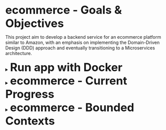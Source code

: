 <strong style="font-size: 2.5em;">ecommerce - Goals & Objectives</strong>

This project aim to develop a backend service for an ecommerce platform similar to Amazon, with an emphasis on implementing the Domain-Driven Design (DDD) approach and eventually transitioning to a Microservices architecture.


<details>
    <summary><strong style="font-size: 2.5em;">Run app with Docker</strong></summary>

## **Setup**
- Install Docker.
- Clone the repository.
- Open terminal at the project root.
- Run command "docker compose up", which do the followings:
  - Create a container for MySQL database at port 3307:3306 (to prevent potential conflict with any local db server).
  - Create a container for Ecommerce app with corresponding database environment variables.
- The app will be initialized at http://localhost:5000
- Swagger API docs is available at http://localhost:5000/api-docs

## **Login and access API Docs**
- Access login page at http://localhost:5000/login
  - Username: admin@gmail.com
  - Password: qweQWE123!
  - You will be logged in as ADMIN
- The app will return a JSON with two properties
  - Copy the JWT token to authorize with Product context
- Go to Swagger API docs at http://localhost:5000/api-docs
  - You are authenticated with User context through Spring Session
  - To authenticate with Product context
    - Click on the "Authorize" with Unlock icon
    - Enter the JWT token and click "Authorize"

</details>
<details>
    <summary><strong style="font-size: 2.5em;">ecommerce - Current Progress</strong></summary>

- Currently, only the backend is set up with Swagger API docs.
- Frontend will be integrated later.

- [My detailed design process in Notion](https://sphenoid-soybean-e9a.notion.site/E-Commerce-Project-15bce826ff1180ebae6ef3ef200f857b)

## **User Context**

- Increase test coverage.

## **Product Context**
- Develop the business logic for adding, removing, updating products.
- Only sellers can add/update/remove products.

</details>

<details>
    <summary><strong style="font-size: 2.5em;">ecommerce - Bounded Contexts</strong></summary>

This project is designed around the Domain-Driven Design (DDD) approach, with separate bounded contexts to encapsulate distinct areas of the e-commerce platform's domain. Each context has its own responsibilities and domain logic.

## **User Context**
- Manages user CRUD operations
- Handles user authorization based on roles and permissions
- Manages role and permission CRUD operations

## **Product Context**
- Manages product CRUD operations

## **Cart Context**
- Manages cart CRUD operations
- Handles cart persistence logic (ephemeral carts, save-for-later functionality)

## **Order Context**
- Manages order CRUD operations for record-keeping and status tracking

## **Payment Context**
- Manages payment processing via external third-party integrations
- Handles price breakdowns for orders
- Manages user subscriptions and related payment plans
</details>